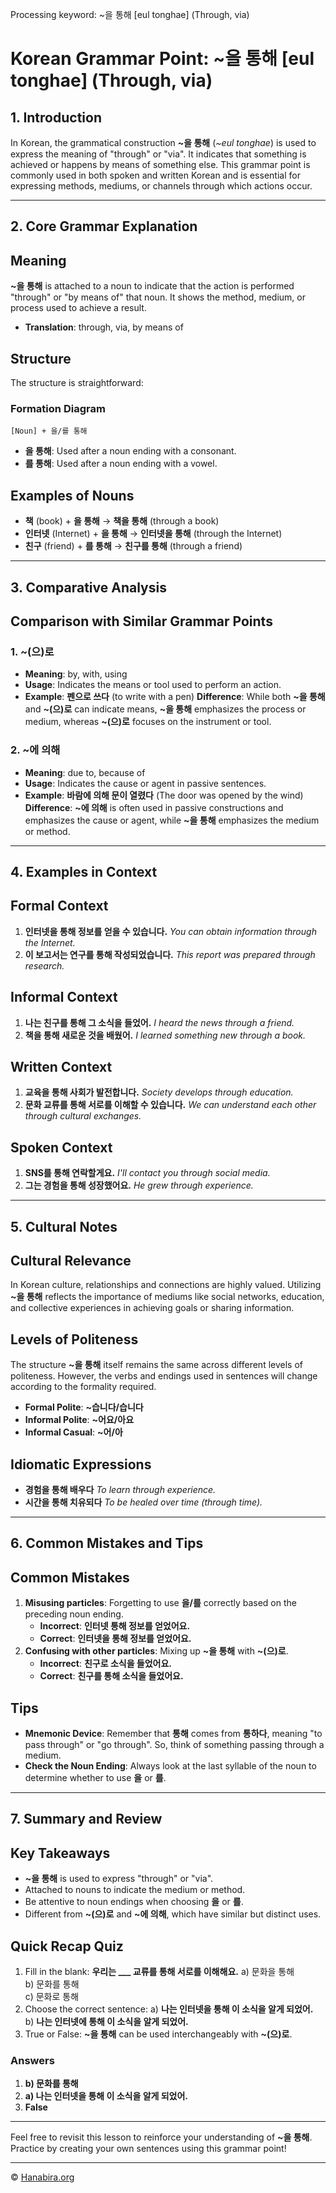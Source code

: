 Processing keyword: ~을 통해 [eul tonghae] (Through, via)
# Korean Grammar Point: ~을 통해 [eul tonghae] (Through, via)

## 1. Introduction
In Korean, the grammatical construction **~을 통해** (*~eul tonghae*) is used to express the meaning of "through" or "via". It indicates that something is achieved or happens by means of something else. This grammar point is commonly used in both spoken and written Korean and is essential for expressing methods, mediums, or channels through which actions occur.

---
## 2. Core Grammar Explanation
## Meaning
**~을 통해** is attached to a noun to indicate that the action is performed "through" or "by means of" that noun. It shows the method, medium, or process used to achieve a result.
- **Translation**: through, via, by means of
## Structure
The structure is straightforward:
### Formation Diagram
```
[Noun] + 을/를 통해
```
- **을 통해**: Used after a noun ending with a consonant.
- **를 통해**: Used after a noun ending with a vowel.
## Examples of Nouns
- **책** (book) + **을 통해** → **책을 통해** (through a book)
- **인터넷** (Internet) + **을 통해** → **인터넷을 통해** (through the Internet)
- **친구** (friend) + **를 통해** → **친구를 통해** (through a friend)
---
## 3. Comparative Analysis
## Comparison with Similar Grammar Points
### 1. **~(으)로**
- **Meaning**: by, with, using
- **Usage**: Indicates the means or tool used to perform an action.
- **Example**: **펜으로 쓰다** (to write with a pen)
**Difference**: While both **~을 통해** and **~(으)로** can indicate means, **~을 통해** emphasizes the process or medium, whereas **~(으)로** focuses on the instrument or tool.
### 2. **~에 의해**
- **Meaning**: due to, because of
- **Usage**: Indicates the cause or agent in passive sentences.
- **Example**: **바람에 의해 문이 열렸다** (The door was opened by the wind)
**Difference**: **~에 의해** is often used in passive constructions and emphasizes the cause or agent, while **~을 통해** emphasizes the medium or method.
---
## 4. Examples in Context
## Formal Context
1. **인터넷을 통해 정보를 얻을 수 있습니다.**
   *You can obtain information through the Internet.*
2. **이 보고서는 연구를 통해 작성되었습니다.**
   *This report was prepared through research.*
## Informal Context
1. **나는 친구를 통해 그 소식을 들었어.**
   *I heard the news through a friend.*
2. **책을 통해 새로운 것을 배웠어.**
   *I learned something new through a book.*
## Written Context
1. **교육을 통해 사회가 발전합니다.**
   *Society develops through education.*
2. **문화 교류를 통해 서로를 이해할 수 있습니다.**
   *We can understand each other through cultural exchanges.*
## Spoken Context
1. **SNS를 통해 연락할게요.**
   *I'll contact you through social media.*
2. **그는 경험을 통해 성장했어요.**
   *He grew through experience.*
---
## 5. Cultural Notes
## Cultural Relevance
In Korean culture, relationships and connections are highly valued. Utilizing **~을 통해** reflects the importance of mediums like social networks, education, and collective experiences in achieving goals or sharing information.
## Levels of Politeness
The structure **~을 통해** itself remains the same across different levels of politeness. However, the verbs and endings used in sentences will change according to the formality required.
- **Formal Polite**: **~습니다/습니다**
- **Informal Polite**: **~어요/아요**
- **Informal Casual**: **~어/아**
## Idiomatic Expressions
- **경험을 통해 배우다**
  *To learn through experience.*
- **시간을 통해 치유되다**
  *To be healed over time (through time).*
---
## 6. Common Mistakes and Tips
## Common Mistakes
1. **Misusing particles**: Forgetting to use **을/를** correctly based on the preceding noun ending.
   - **Incorrect**: **인터넷 통해 정보를 얻었어요.**
   - **Correct**: **인터넷을 통해 정보를 얻었어요.**
2. **Confusing with other particles**: Mixing up **~을 통해** with **~(으)로**.
   - **Incorrect**: **친구로 소식을 들었어요.**
   - **Correct**: **친구를 통해 소식을 들었어요.**
## Tips
- **Mnemonic Device**: Remember that **통해** comes from **통하다**, meaning "to pass through" or "go through". So, think of something passing through a medium.
- **Check the Noun Ending**: Always look at the last syllable of the noun to determine whether to use **을** or **를**.
---
## 7. Summary and Review
## Key Takeaways
- **~을 통해** is used to express "through" or "via".
- Attached to nouns to indicate the medium or method.
- Be attentive to noun endings when choosing **을** or **를**.
- Different from **~(으)로** and **~에 의해**, which have similar but distinct uses.
## Quick Recap Quiz
1. Fill in the blank:
   **우리는 ___ 교류를 통해 서로를 이해해요.**
   a) 문화을 통해  
   b) 문화를 통해  
   c) 문화로 통해
2. Choose the correct sentence:
   a) **나는 인터넷을 통해 이 소식을 알게 되었어.**  
   b) **나는 인터넷에 통해 이 소식을 알게 되었어.**
3. True or False:
   **~을 통해** can be used interchangeably with **~(으)로**.
### Answers
1. **b) 문화를 통해**
2. **a) 나는 인터넷을 통해 이 소식을 알게 되었어.**
3. **False**
---

Feel free to revisit this lesson to reinforce your understanding of **~을 통해**. Practice by creating your own sentences using this grammar point!

---
© [Hanabira.org](https://hanabira.org)
